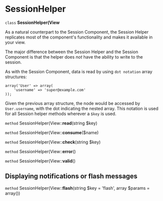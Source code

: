 # SessionHelper

`class` **SessionHelper(View**

As a natural counterpart to the Session Component, the Session
Helper replicates most of the component's functionality and makes it
available in your view.

The major difference between the Session Helper and the Session
Component is that the helper does *not* have the ability to write
to the session.

As with the Session Component, data is read by using
`dot notation` array structures:

    array('User' => array(
        'username' => 'super@example.com'
    ));

Given the previous array structure, the node would be accessed by
`User.username`, with the dot indicating the nested array. This
notation is used for all Session helper methods wherever a `$key` is
used.

`method` SessionHelper(View::**read**(string $key)

`method` SessionHelper(View::**consume**($name)

`method` SessionHelper(View::**check**(string $key)

`method` SessionHelper(View::**error**()

`method` SessionHelper(View::**valid**()

## Displaying notifications or flash messages

`method` SessionHelper(View::**flash**(string $key = 'flash', array $params = array())
